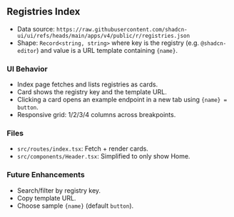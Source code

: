 ## Registries Index

- Data source: `https://raw.githubusercontent.com/shadcn-ui/ui/refs/heads/main/apps/v4/public/r/registries.json`
- Shape: `Record<string, string>` where key is the registry (e.g. `@shadcn-editor`) and value is a URL template containing `{name}`.

### UI Behavior

- Index page fetches and lists registries as cards.
- Card shows the registry key and the template URL.
- Clicking a card opens an example endpoint in a new tab using `{name} = button`.
- Responsive grid: 1/2/3/4 columns across breakpoints.

### Files

- `src/routes/index.tsx`: Fetch + render cards.
- `src/components/Header.tsx`: Simplified to only show Home.

### Future Enhancements

- Search/filter by registry key.
- Copy template URL.
- Choose sample `{name}` (default `button`).
